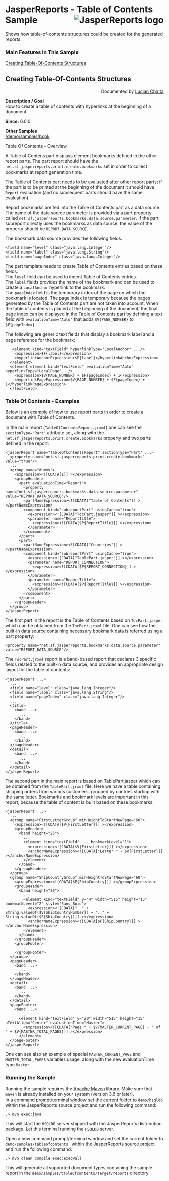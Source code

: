 
# JasperReports - Table of Contents Sample <img src="https://jasperreports.sourceforge.net/resources/jasperreports.svg" alt="JasperReports logo" align="right"/>

Shows how table-of-contents structures could be created for the generated reports.

### Main Features in This Sample

[Creating Table-Of-Contents Structures](#tableofcontents)

## <a name='tableofcontents'>Creating</a> Table-Of-Contents Structures
<div align="right">Documented by <a href='mailto:lchirita@users.sourceforge.net'>Lucian Chirita</a></div>

**Description / Goal**\
How to create a table of contents with hyperlinks at the beginning of a document.

**Since:** 6.0.0

**Other Samples**\
[/demo/samples/book](../book/README.md)

Table Of Contents - Overview

A Table of Contens part displays element bookmarks defined in the other report parts. The part report should have the `net.sf.jasperreports.print.create.bookmarks` set in order to collect bookmarks at report generation time.

The Table of Contents part needs to be evaluated after other report parts; if the part is to be printed at the beginning of the document it should have `Report` evaluation (and no subsequent parts should have the same evaluation).

Report bookmarks are fed into the Table of Contents part as a data source. The name of the data source parameter is provided via a part property called `net.sf.jasperreports.bookmarks.data.source.parameter`. If the part subreport directly uses the bookmarks as data source, the value of the property should be `REPORT_DATA_SOURCE`.

The bookmark data source provides the following fields:

```
<field name="level" class="java.lang.Integer"/>
<field name="label" class="java.lang.String"/>
<field name="pageIndex" class="java.lang.Integer"/>
```

The part template needs to create Table of Contents entries based on these fields.\
The `level` field can be used to indent Table of Contents entries.\
The `label` fields provides the name of the bookmark and can be used to create a `LocalAnchor` hyperlink to the bookmark.\
The `pageIndex` field is the temporary index of the page on which the bookmark is located. The page index is temporary because the pages generated by the Table of Contents part are not taken into account. When the table of contents is placed at the beginning of the document, the final page index can be displayed in the Table of Contents part by defining a text field with `evaluationTime="Auto"` that adds `$V{PAGE_NUMBER}` to `$F{pageIndex}`.

The following are generic text fields that display a bookmark label and a page reference for the bookmark:

```
   <element kind="textField" hyperlinkType="LocalAnchor" .../>
    <expression>$F{label}</expression>
    <hyperlinkAnchorExpression>$F{label}</hyperlinkAnchorExpression>
  </element>
  <element element kind="textField" evaluationTime="Auto" hyperlinkType="LocalPage".../>
    <expression>$V{PAGE_NUMBER} + $F{pageIndex} + 1</expression>
    <hyperlinkPageExpression>$V{PAGE_NUMBER} + $F{pageIndex} + 1</hyperlinkPageExpression>
  </textField>
```

### Table Of Contents - Examples

Below is an example of how to use report parts in order to create a document with Table of Contents.

In the main report (`TableOfContentsReport.jrxml`) one can see the `sectionType="Part"` attribute set, along with the `net.sf.jasperreports.print.create.bookmarks` property and two parts defined in the report:

```
<jasperReport name="TableOfContentsReport" sectionType="Part" ...>
  <property name="net.sf.jasperreports.print.create.bookmarks" value="true"/>
  ...
  <group name="dummy">
    <expression><![CDATA[1]] ></expression>
    <groupHeader>
      <part evaluationTime="Report">
        <property name="net.sf.jasperreports.bookmarks.data.source.parameter" value="REPORT_DATA_SOURCE"/>
        <partNameExpression><![CDATA["Table of Contents"]] ></partNameExpression>
        <component kind="subreportPart" usingCache="true">
          <expression><![CDATA["TocPart.jasper"]] ></expression>
          <parameter name="ReportTitle">
            <expression><![CDATA[$P{ReportTitle}]] ></expression>
          </parameter>
        </component>
      </part>
      <part>
        <partNameExpression><![CDATA["Countries"]] ></partNameExpression>
        <component kind="subreportPart" usingCache="true">
          <expression><![CDATA["TablePart.jasper"]] ></expression>
          <parameter name="REPORT_CONNECTION">
            <expression><![CDATA[$P{REPORT_CONNECTION}]] ></expression>
          </parameter>
          <parameter name="ReportTitle">
            <expression><![CDATA[$P{ReportTitle}]] ></expression>
          </parameter>
        </component>
      </part>
    </groupHeader>
  </group>
</jasperReport>
```

The first part in the report is the Table of Contents based on `TocPart.jasper` which can be obtained from the `TocPart.jrxml` file. One can see how the built-in data source containing necessary bookmark data is referred using a part property:

```
<property name="net.sf.jasperreports.bookmarks.data.source.parameter" value="REPORT_DATA_SOURCE"/>
```

The `TocPart.jrxml` report is a band-based report that declares 3 specific fields related to the built-in data source, and provides an appropriate design layout for the table of contents:

```
<jasperReport ...>
  ...
  <field name="level" class="java.lang.Integer"/>
  <field name="label" class="java.lang.String"/>
  <field name="pageIndex" class="java.lang.Integer"/>
  ...
  <title>
    <band ...>
      ...
    </band>
  </title>
  <pageHeader>
    <band ...>
      ...
    </band>
  </pageHeader>
  <detail>
    <band ...>
      ...
    </band>
  </detail>
</jasperReport>
```

The second part in the main report is based on TablePart.jasper which can be obtained from the `TablePart.jrxml` file. Here we have a table containing shipping orders from various customers, grouped by contries starting with the same letter. Bookmarks and bookmark levels are important in this report, because the table of content is built based on these bookmarks:

```
<jasperReport ...>
  ...
  <group name="FirstLetterGroup" minHeightToStartNewPage="60">
    <expression><![CDATA[$V{FirstLetter}]] ></expression>
    <groupHeader>
      <band height="25">
        ...
        <element kind="textField" ... bookmarkLevel="1">
          <expression><![CDATA[$V{FirstLetter}]] ></expression>
          <anchorNameExpression><![CDATA["Letter " + $V{FirstLetter}]] ></anchorNameExpression>
        </element>
      </band>
    </groupHeader>
  </group>
  <group name="ShipCountryGroup" minHeightToStartNewPage="60">
    <groupExpression><![CDATA[$F{ShipCountry}]] ></groupExpression>
    <groupHeader>
      <band height="20">
        ...
        <element kind="textField" y="4" width="515" height="15" bookmarkLevel="2" style="Sans_Bold">
          <expression><![CDATA["  " + String.valueOf($V{ShipCountryNumber}) + ". " + String.valueOf($F{ShipCountry})]] ></expression>
          <anchorNameExpression><![CDATA[$F{ShipCountry}]] ></anchorNameExpression>
        </element>
      </band>
    </groupHeader>
    <groupFooter>
      ...
    </groupFooter>
  </group>
  <pageHeader>
    <band ...>
      ...
    </band>
  </pageHeader>
  <detail>
    <band ...>
      ...
    </band>
  </detail>
  <pageFooter>
    <band ...>
      ...
      <element kind="textField" y="20" width="515" height="15" hTextAlign="Center" evaluationTime="Master">
        <expression><![CDATA["Page " + $V{MASTER_CURRENT_PAGE} + " of " + $V{MASTER_TOTAL_PAGES}]] ></expression>
      </element>
  </pageFooter>
</jasperReport>
```

One can see also an example of special `MASTER_CURRENT_PAGE` and `MASTER_TOTAL_PAGES` variables usage, along with the new evaluationTime type `Master`. 

### Running the Sample

Running the sample requires the [Apache Maven](https://maven.apache.org) library. Make sure that `maven` is already installed on your system (version 3.6 or later).\
In a command prompt/terminal window set the current folder to `demo/hsqldb` within the JasperReports source project and run the following command:

```
.> mvn exec:java
```

This will start the `HSQLDB` server shipped with the JasperReports distribution package. Let this terminal running the `HSQLDB` server.

Open a new command prompt/terminal window and set the current folder to `demo/samples/tableofcontents ` within the JasperReports source project and run the following command:

```
.> mvn clean compile exec:exec@all
```

This will generate all supported document types containing the sample report in the `demo/samples/tableofcontents/target/reports` directory.
